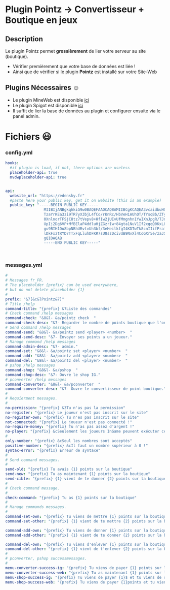 # Plugin Pointz -> Convertisseur + Boutique en jeux

## Description

Le plugin Pointz permet **grossièrement** de lier votre serveur au site (boutique).

- Vérifier premièrement que votre base de données est liée !
- Ainsi que de vérifier si le plugin **Pointz** est installé sur votre Site-Web

## Plugins Nécessaires :relaxed:

- Le plugin MineWeb est disponible [ici](https://github.com/MineWeb/Plugin-Pointz)
- Le plugin Spigot est disponible [ici](https://www.spigotmc.org/resources/pointz-mineweb-cms.62187/)
- Il suffit de lier la base de données au plugin et configurer ensuite via le panel admin.

# Fichiers :smiley:

### config.yml

```yml
hooks:
  #if plugin is load, if not, there options are useless
  placeholder-api: true
  mvdwplaceholder-api: true


api:
  website_url: "https://edensky.fr"
  #paste here your public key, get it on website (this is an example)
  public_key: "-----BEGIN PUBLIC KEY-----
                 MIIBIjANBgkqhkiG9w0BAQEFAAOCAQ8AMIIBCgKCAQEA3vcaidbuH0Atm50iMkSh
                 TzaYrKEa3zi9TR7yX3bjL4fCo/rKnRc/HbVeH1AUhOT/TYsqBb/ZTyx8/i+XAZDb
                 0XnlnorTFSjC8tz7tVepv8+HfIw2jUIvUfMmgnhn1YwIXnJpgR/TJnAF04F5v/oD
                 UpIj2Dg6VP+MfBElaP4ddluHjZGzrIw+84gta1NuV1If2xgqQ0KxL8fxtnW3H9Qt
                 gu9BIH1Du8bpNBhURvtvUh3bf/3eHeilkfgI4KDTwTk8cnIIifPrafMAg/8/Apja
                 lDkFxztRYD7TTxFqLluhDFKR7sU8szDcivdB9NvXl4CoGXr5e/zaJ5IoeaiZBUTB
                 gQIDAQAB
                 -----END PUBLIC KEY-----"

 
```

### messages.yml

```yml
#
# Messages fr_FR.
# The placeholder {prefix} can be used everywhere,
# but do not delete placeholder {1}
#
prefix: "&7[&c&lPointz&7]"
# Title /help
command-title: "{prefix} &7Liste des commandes"
# Check command /help messages
command-check: "&8&l- &a/pointz check  "
command-check-desc: "&7- Regarder le nombre de points boutique que l'on a."
# Send command /help messages
command-send: "&8&l- &a/pointz send <player> <number>  "
command-send-desc: "&7- Envoyer ses points a un joueur."
# Manage command /help messages
command-admin-desc: "&7- admin."
command-set: "&8&l- &a/pointz set <player> <number>  "
command-add: "&8&l- &a/pointz add <player> <number>  "
command-del: "&8&l- &a/pointz del <player> <number>  "
# pshop /help messages
command-shop: "&8&l- &a/pshop  "
command-shop-desc: "&7- Ouvre le shop IG."
# pconverter /help messages
command-converter: "&8&l- &a/pconverter  "
command-converter-desc: "&7- Ouvre le convertisseur de point boutique."
#
# Requierment messages.
#
no-permission: "{prefix} &3Tu n'as pas la permission"
no-register: "{prefix} Le joueur n'est pas inscrit sur le site"
no-register-own: "{prefix} Tu n'es pas inscrit sur le site"
not-connected: "{prefix} Le joueur n'est pas connecté !"
no-require-money: "{prefix} Tu n'as pas assez d'argent !"
no-player: "{prefix} &cSeulement les joueurs InGame peuvent exécuter cette commande."
#
only-number: "{prefix} &cSeul les nombres sont acceptés"
positive-number: "{prefix} &cIl faut un nombre supérieur à 0 !"
syntax-error: "{prefix} Erreur de syntaxe"
#
# Send command messages.
#
send-old: "{prefix} Tu avais {1} points sur la boutique"
send-new: "{prefix} Tu as maintenant {1} points sur la boutique"
send-cible: "{prefix} {1} vient de te donner {2} points sur la boutique"
#
# Check command message.
#
check-command: "{prefix} Tu as {1} points sur la boutique"
#
# Manage commands messages.
#
command-set-own: "{prefix} Tu viens de mettre {1} points sur la boutique a {2} !"
command-set-other: "{prefix} {1} vient de te mettre {2} points sur la boutique !"

command-add-own: "{prefix} Tu viens de donner {1} points sur la boutique a {2} !"
command-add-other: "{prefix} {1} vient de te donner {2} points sur la boutique !"

command-del-own: "{prefix} Tu viens d'enlever {1} points sur la boutique a {2} !"
command-del-other: "{prefix} {1} vient de t'enlever {2} points sur la boutique !"
#
# pconverter, pshop successmessages.
#
menu-converter-success-ig: "{prefix} Tu viens de payer {1} points sur la boutique in game"
menu-converter-success-web: "{prefix} Tu as maintenant {1} points sur la boutique"
menu-shop-success-ig: "{prefix} Tu viens de payer {1}$ et tu viens de recevoir ton achat !"
menu-shop-success-web: "{prefix} Tu viens de payer {1}points et tu viens de recevoir ton achat !"
```
